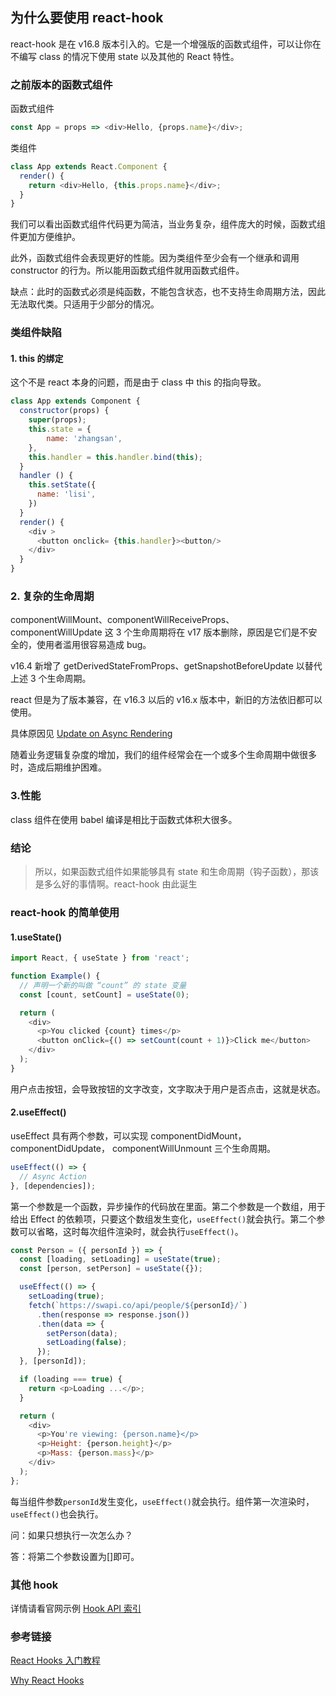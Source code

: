 ## 为什么要使用 react-hook

react-hook 是在 v16.8 版本引入的。它是一个增强版的函数式组件，可以让你在不编写 class 的情况下使用 state 以及其他的 React 特性。

### 之前版本的函数式组件

函数式组件

```javascript
const App = props => <div>Hello, {props.name}</div>;
```

类组件

```javascript
class App extends React.Component {
  render() {
    return <div>Hello, {this.props.name}</div>;
  }
}
```

我们可以看出函数式组件代码更为简洁，当业务复杂，组件庞大的时候，函数式组件更加方便维护。

此外，函数式组件会表现更好的性能。因为类组件至少会有一个继承和调用 constructor 的行为。所以能用函数式组件就用函数式组件。

缺点：此时的函数式必须是纯函数，不能包含状态，也不支持生命周期方法，因此无法取代类。只适用于少部分的情况。

### 类组件缺陷

#### 1. this 的绑定

这个不是 react 本身的问题，而是由于 class 中 this 的指向导致。

```javascript
class App extends Component {
  constructor(props) {
    super(props);
    this.state = {
    	name: 'zhangsan',
    },
    this.handler = this.handler.bind(this);
  }
  handler () {
    this.setState({
      name: 'lisi',
    })
  }
  render() {
    <div >
      <button onclick= {this.handler}><button/>
    </div>
  }
}
```

### 2. 复杂的生命周期

componentWillMount、componentWillReceiveProps、componentWillUpdate 这 3 个生命周期将在 v17 版本删除，原因是它们是不安全的，使用者滥用很容易造成 bug。

v16.4 新增了 getDerivedStateFromProps、getSnapshotBeforeUpdate 以替代上述 3 个生命周期。

react 但是为了版本兼容，在 v16.3 以后的 v16.x 版本中，新旧的方法依旧都可以使用。

具体原因见 [Update on Async Rendering](https://reactjs.org/blog/2018/03/27/update-on-async-rendering.html)

随着业务逻辑复杂度的增加，我们的组件经常会在一个或多个生命周期中做很多时，造成后期维护困难。

### 3.性能

class 组件在使用 babel 编译是相比于函数式体积大很多。

### 结论

> 所以，如果函数式组件如果能够具有 state 和生命周期（钩子函数），那该是多么好的事情啊。react-hook 由此诞生

### react-hook 的简单使用

#### 1.useState()

```javascript
import React, { useState } from 'react';

function Example() {
  // 声明一个新的叫做 “count” 的 state 变量
  const [count, setCount] = useState(0);

  return (
    <div>
      <p>You clicked {count} times</p>
      <button onClick={() => setCount(count + 1)}>Click me</button>
    </div>
  );
}
```

用户点击按钮，会导致按钮的文字改变，文字取决于用户是否点击，这就是状态。

#### 2.useEffect()

useEffect 具有两个参数，可以实现 componentDidMount，componentDidUpdate， componentWillUnmount 三个生命周期。

```javascript
useEffect(() => {
  // Async Action
}, [dependencies]);
```

第一个参数是一个函数，异步操作的代码放在里面。第二个参数是一个数组，用于给出 Effect 的依赖项，只要这个数组发生变化，`useEffect()`就会执行。第二个参数可以省略，这时每次组件渲染时，就会执行`useEffect()`。

```javascript
const Person = ({ personId }) => {
  const [loading, setLoading] = useState(true);
  const [person, setPerson] = useState({});

  useEffect(() => {
    setLoading(true);
    fetch(`https://swapi.co/api/people/${personId}/`)
      .then(response => response.json())
      .then(data => {
        setPerson(data);
        setLoading(false);
      });
  }, [personId]);

  if (loading === true) {
    return <p>Loading ...</p>;
  }

  return (
    <div>
      <p>You're viewing: {person.name}</p>
      <p>Height: {person.height}</p>
      <p>Mass: {person.mass}</p>
    </div>
  );
};
```

每当组件参数`personId`发生变化，`useEffect()`就会执行。组件第一次渲染时，`useEffect()`也会执行。

问：如果只想执行一次怎么办？

答：将第二个参数设置为[]即可。

### 其他 hook

详情请看官网示例 [Hook API 索引](https://zh-hans.reactjs.org/docs/hooks-reference.html)

### 参考链接

[React Hooks 入门教程](https://www.ruanyifeng.com/blog/2019/09/react-hooks.html)

[Why React Hooks](https://juejin.im/post/5c6971f96fb9a049fb443459)
